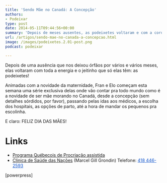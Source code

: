 ```yaml
---
title: 'Sendo Mãe no Canadá: A Concepção'
authors:
- Podeixar
type: post
date: 2014-05-11T09:44:56+00:00
summary: 'Depois de meses ausentes, as podeixetes voltaram e com a corda toda! Em uma série exclusiva só delas, o PoDeixar tem o orgulho de apresentar com exclusividade a série que vai mudar a sua visão da maternidade: Sendo mãe no Canadá começa esta semana!'
url: /artigos/sendo-mae-no-canada-a-concepcao.html
image: /images/podeixetes.2.01-post.png
podcast: podeixar

---
```

Depois de uma ausência que nos deixou órfãos por vários e vários meses, elas voltaram com toda a energia e o jeitinho que só elas têm: as podeixetes!

Animadas com a novidade da maternidade, Fran e Elo começam esta semana uma série exclusiva delas onde vão contar pra todo mundo como é a novidade de ser mãe morando no Canadá, desde a concepção (sem detalhes sórdidos, por favor), passando pelas idas aos médicos, a escolha dos hospitais, as opções de parto, até a hora de mandar os pequenos pra escolinha.

E claro: FELIZ DIA DAS MÃES!

# Links

  * <a href="http://www.sante.gouv.qc.ca/programmes-et-mesures-daide/programme-quebecois-de-procreation-assistee/" target="_blank" rel="noopener">Programa Québecois de Procriação assistida</a>
  * <a href="http://www.santedesnations.com" target="_blank" rel="noopener">Clinica de Saúde das Nações</a> (Marcel Gill Grondin)
    Telefone: <a style="color: #1155cc;" href="tel:418%20446-2593" target="_blank" rel="noopener">418 446-2593</a>

[powerpress]